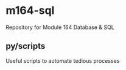 # m164-sql
Repository for Module 164 Database & SQL

## py/scripts
Useful scripts to automate tedious processes
